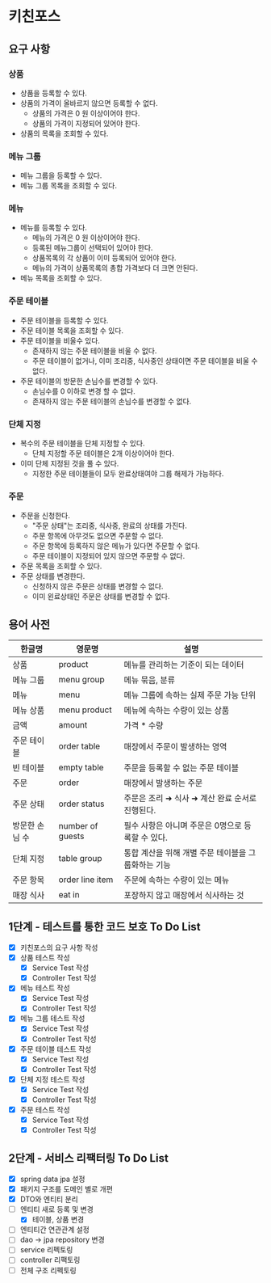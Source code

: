 # 키친포스

## 요구 사항

### 상품

* 상품을 등록할 수 있다.
* 상품의 가격이 올바르지 않으면 등록할 수 없다.
  * 상품의 가격은 0 원 이상이어야 한다.
  * 상품의 가격이 지정되어 있어야 한다.
* 상품의 목록을 조회할 수 있다.

### 메뉴 그룹

* 메뉴 그룹을 등록할 수 있다.
* 메뉴 그룹 목록을 조회할 수 있다.

### 메뉴

* 메뉴를 등록할 수 있다.
  * 메뉴의 가격은 0 원 이상이어야 한다.
  * 등록된 메뉴그룹이 선택되어 있어야 한다.
  * 상품목록의 각 상품이 이미 등록되어 있어야 한다.
  * 메뉴의 가격이 상품목록의 총합 가격보다 더 크면 안된다.
* 메뉴 목록을 조회할 수 있다.

### 주문 테이블

* 주문 테이블을 등록할 수 있다.
* 주문 테이블 목록을 조회할 수 있다.
* 주문 테이블을 비울수 있다.
  * 존재하지 않는 주문 테이블을 비울 수 없다.
  * 주문 테이블이 없거나, 이미 조리중, 식사중인 상태이면 주문 테이블을 비울 수 없다.
* 주문 테이블의 방문한 손님수를 변경할 수 있다.
  * 손님수를 0 이하로 변경 할 수 없다.
  * 존재하지 않는 주문 테이블의 손님수를 변경할 수 없다.

### 단체 지정

* 복수의 주문 테이블을 단체 지정할 수 있다.
  * 단체 지정할 주문 테이블은 2개 이상이어야 한다.
* 이미 단체 지정된 것을 풀 수 있다.
  * 지정한 주문 테이블들이 모두 완료상태여야 그룹 해제가 가능하다.

### 주문

* 주문을 신청한다.
  * "주문 상태"는 조리중, 식사중, 완료의 상태를 가진다.
  * 주문 항목에 아무것도 없으면 주문할 수 없다.
  * 주문 항목에 등록하지 않은 메뉴가 있다면 주문할 수 없다.
  * 주문 테이블이 지정되어 있지 않으면 주문할 수 없다.
* 주문 목록을 조회할 수 있다.
* 주문 상태를 변경한다.
  * 신청하지 않은 주문은 상태를 변경할 수 없다.
  * 이미 왼료상태인 주문은 상태를 변경할 수 없다.

## 용어 사전

| 한글명 | 영문명 | 설명 |
| --- | --- | --- |
| 상품 | product | 메뉴를 관리하는 기준이 되는 데이터 |
| 메뉴 그룹 | menu group | 메뉴 묶음, 분류 |
| 메뉴 | menu | 메뉴 그룹에 속하는 실제 주문 가능 단위 |
| 메뉴 상품 | menu product | 메뉴에 속하는 수량이 있는 상품 |
| 금액 | amount | 가격 * 수량 |
| 주문 테이블 | order table | 매장에서 주문이 발생하는 영역 |
| 빈 테이블 | empty table | 주문을 등록할 수 없는 주문 테이블 |
| 주문 | order | 매장에서 발생하는 주문 |
| 주문 상태 | order status | 주문은 조리 ➜ 식사 ➜ 계산 완료 순서로 진행된다. |
| 방문한 손님 수 | number of guests | 필수 사항은 아니며 주문은 0명으로 등록할 수 있다. |
| 단체 지정 | table group | 통합 계산을 위해 개별 주문 테이블을 그룹화하는 기능 |
| 주문 항목 | order line item | 주문에 속하는 수량이 있는 메뉴 |
| 매장 식사 | eat in | 포장하지 않고 매장에서 식사하는 것 |

## 1단계 - 테스트를 통한 코드 보호 To Do List

- [x] 키친포스의 요구 사항 작성
- [x] 상품 테스트 작성
  - [x] Service Test 작성
  - [x] Controller Test 작성
- [x] 메뉴 테스트 작성
  - [x] Service Test 작성
  - [x] Controller Test 작성
- [x] 메뉴 그룹 테스트 작성
  - [x] Service Test 작성
  - [x] Controller Test 작성
- [x] 주문 테이블 테스트 작성
  - [x] Service Test 작성
  - [x] Controller Test 작성
- [x] 단체 지정 테스트 작성
  - [x] Service Test 작성
  - [x] Controller Test 작성
- [x] 주문 테스트 작성
  - [x] Service Test 작성
  - [x] Controller Test 작성

## 2단계 - 서비스 리팩터링 To Do List

- [x] spring data jpa 설정
- [x] 패키지 구조를 도메인 별로 개편
- [x] DTO와 엔티티 분리
- [ ] 엔티티 새로 등록 및 변경
  - [x] 테이블, 상품 변경
- [ ] 엔티티간 연관관계 설정
- [ ] dao -> jpa repository 변경 
- [ ] service 리펙토링
- [ ] controller 리팩토링
- [ ] 전체 구조 리펙토링
